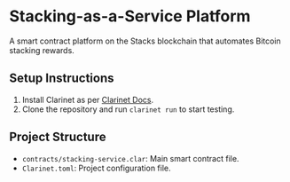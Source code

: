 # Stacking-as-a-Service Platform

A smart contract platform on the Stacks blockchain that automates Bitcoin stacking rewards.

## Setup Instructions
1. Install Clarinet as per [Clarinet Docs](https://docs.blockstack.org/stacks-blockchain/clarinet/overview).
2. Clone the repository and run `clarinet run` to start testing.

## Project Structure
- `contracts/stacking-service.clar`: Main smart contract file.
- `Clarinet.toml`: Project configuration file.

